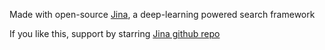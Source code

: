 Made with open-source [Jina](github.com/jina-ai/jina/), a deep-learning powered search framework

If you like this, support by starring [Jina github repo](github.com/jina-ai/jina/)

